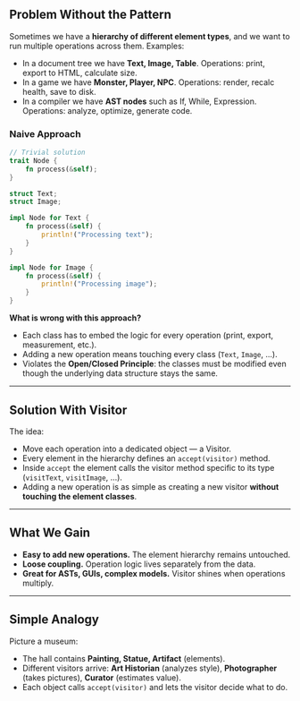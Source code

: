 ## Problem Without the Pattern

Sometimes we have a **hierarchy of different element types**, and we want to run multiple operations across them. Examples:

- In a document tree we have **Text, Image, Table**. Operations: print, export to HTML, calculate size.
- In a game we have **Monster, Player, NPC**. Operations: render, recalc health, save to disk.
- In a compiler we have **AST nodes** such as If, While, Expression. Operations: analyze, optimize, generate code.

### Naive Approach

```rust
// Trivial solution
trait Node {
    fn process(&self);
}

struct Text;
struct Image;

impl Node for Text {
    fn process(&self) {
        println!("Processing text");
    }
}

impl Node for Image {
    fn process(&self) {
        println!("Processing image");
    }
}
```

**What is wrong with this approach?**

- Each class has to embed the logic for every operation (print, export, measurement, etc.).
- Adding a new operation means touching every class (`Text`, `Image`, ...).
- Violates the **Open/Closed Principle**: the classes must be modified even though the underlying data structure stays the same.

---

## Solution With Visitor

The idea:

- Move each operation into a dedicated object — a Visitor.
- Every element in the hierarchy defines an `accept(visitor)` method.
- Inside `accept` the element calls the visitor method specific to its type (`visitText`, `visitImage`, ...).
- Adding a new operation is as simple as creating a new visitor **without touching the element classes**.

---

## What We Gain

- **Easy to add new operations.** The element hierarchy remains untouched.
- **Loose coupling.** Operation logic lives separately from the data.
- **Great for ASTs, GUIs, complex models.** Visitor shines when operations multiply.

---

## Simple Analogy

Picture a museum:

- The hall contains **Painting, Statue, Artifact** (elements).
- Different visitors arrive: **Art Historian** (analyzes style), **Photographer** (takes pictures), **Curator** (estimates value).
- Each object calls `accept(visitor)` and lets the visitor decide what to do.
